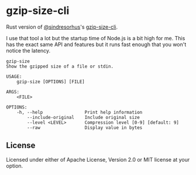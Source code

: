 # gzip-size-cli
Rust version of [@sindresorhus](https://github.com/sindresorhus)'s [gzip-size-cli](https://github.com/sindresorhus/gzip-size-cli).

I use that tool a lot but the startup time of Node.js is a bit high for me.
This has the exact same API and features but it runs fast enough that you won't notice the latency.

```
gzip-size
Show the gzipped size of a file or stdin.

USAGE:
    gzip-size [OPTIONS] [FILE]

ARGS:
    <FILE>

OPTIONS:
    -h, --help                Print help information
        --include-original    Include original size
        --level <LEVEL>       Compression level [0-9] [default: 9]
        --raw                 Display value in bytes
```

## License
Licensed under either of Apache License, Version 2.0 or MIT license at your option.

